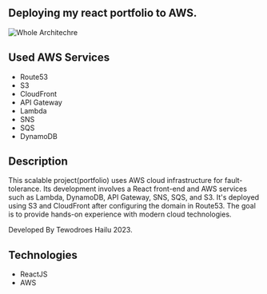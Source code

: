 
## Deploying my react portfolio to AWS.

<img src="https://res.cloudinary.com/dw4mmejgp/image/upload/v1679206961/archtecture_yt5oxn.jpg" alt="Whole Architechre"/>


## Used AWS Services

- Route53
- S3
- CloudFront
- API Gateway
- Lambda
- SNS
- SQS
- DynamoDB

## Description

This scalable project(portfolio) uses AWS cloud infrastructure for fault-tolerance. Its development involves a React front-end and AWS services such as Lambda, DynamoDB, API Gateway, SNS, SQS, and S3. It's deployed using S3 and CloudFront after configuring the domain in Route53. The goal is to provide hands-on experience with modern cloud technologies.

Developed By Tewodroes Hailu 2023.

## Technologies 

- ReactJS
- AWS
